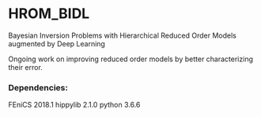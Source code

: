 # HROM_BIDL
Bayesian Inversion Problems with Hierarchical Reduced Order Models augmented by Deep Learning

Ongoing work on improving reduced order models by better characterizing their error.

### Dependencies:
FEniCS 2018.1
hippylib 2.1.0
python 3.6.6
